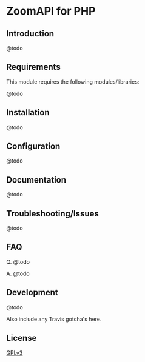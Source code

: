 # ZoomAPI for PHP

## Introduction

@​todo

## Requirements

This module requires the following modules/libraries:

@​todo

## Installation

@​todo

## Configuration

@​todo

## Documentation

@​todo

## Troubleshooting/Issues

@​todo

## FAQ

Q. @​todo

A. @​todo

## Development

@​todo

Also include any Travis gotcha's here.

## License

[GPLv3](http://www.gnu.org/licenses/gpl-3.0.txt)
